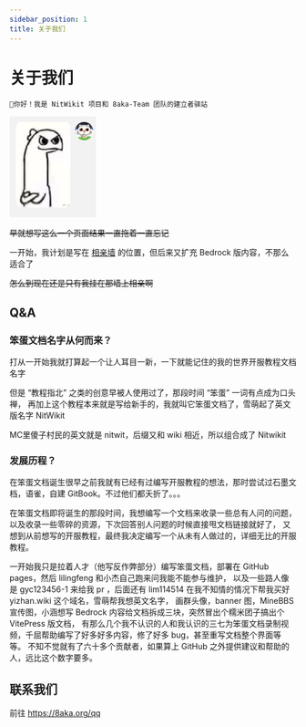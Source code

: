 ```yaml
---
sidebar_position: 1
title: 关于我们
---
```


# 关于我们

```text
👋你好！我是 NitWikit 项目和 8aka-Team 团队的建立者驿站
```

![](_images/me.png)

~~早就想写这么一个页面结果一直拖着一直忘记~~

一开始，我计划是写在 [相亲墙](https://nitwikit.8aka.org/love) 的位置，但后来又扩充 Bedrock 版内容，不那么适合了

~~怎么到现在还是只有我挂在那墙上相亲啊~~

## Q&A

### 笨蛋文档名字从何而来？

打从一开始我就打算起一个让人耳目一新，一下就能记住的我的世界开服教程文档名字

但是 “教程指北” 之类的创意早被人使用过了，那段时间 “笨蛋” 一词有点成为口头禅，
再加上这个教程本来就是写给新手的，我就叫它笨蛋文档了，雪萌起了英文版名字 NitWikit

MC里傻子村民的英文就是 nitwit，后缀又和 wiki 相近，所以组合成了 Nitwikit

### 发展历程？

在笨蛋文档诞生很早之前我就有已经有过编写开服教程的想法，那时尝试过石墨文档，语雀，自建 GitBook。不过他们都夭折了。。。

在笨蛋文档即将诞生的那段时间，我想编写一个文档来收录一些总有人问的问题，以及收录一些零碎的资源，下次回答别人问题的时候直接甩文档链接就好了，
又想到从前想写的开服教程，最终我决定编写一个从未有人做过的，详细无比的开服教程。

一开始我只是拉着人才（他写反作弊部分）编写笨蛋文档，部署在 GitHub pages，然后 lilingfeng 和小杰自己跑来问我能不能参与维护，
以及一些路人像是 gyc123456-1 来给我 pr ，后面还有 lim114514 在我不知情的情况下帮我买好 yizhan.wiki 这个域名，雪萌帮我想英文名字，
画群头像，banner 图，MineBBS 宣传图，小涵想写 Bedrock 内容给文档拆成三块，突然冒出个糯米团子搞出个 VitePress 版文档，
有那么几个我不认识的人和我认识的三七为笨蛋文档录制视频，千屈帮助编写了好多好多内容，修了好多 bug，甚至重写文档整个界面等等。
不知不觉就有了六十多个贡献者，如果算上 GitHub 之外提供建议和帮助的人，远比这个数字要多。

## 联系我们

前往 https://8aka.org/qq
